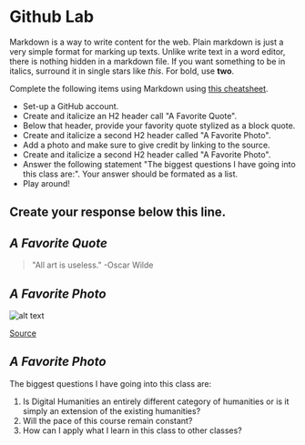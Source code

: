 
# Github Lab

Markdown is a way to write content for the web. 
Plain markdown is just a very simple format for marking up
texts. Unlike write text in a word editor, there is nothing
hidden in a markdown file. If you want something to be in
italics, surround it in single stars like *this*. For bold,
use **two**.

Complete the following items using Markdown using [this cheatsheet](https://github.com/adam-p/markdown-here/wiki/Markdown-Cheatsheet).

- Set-up a GitHub account. 
- Create and italicize an H2 header call "A Favorite Quote". 
- Below that header, provide your favority quote stylized as a block quote. 
- Create and italicize a second H2 header called "A Favorite Photo". 
- Add a photo and make sure to give credit by linking to the source.   
- Create and italicize a second H2 header called "A Favorite Photo". 
- Answer the following statement "The biggest questions I have going into this class are:". Your answer should be formated as a list. 
- Play around!

 
 Create your response below this line. 
 ------------------

## *A Favorite Quote*
>"All art is useless."
   >-Oscar Wilde
   
## *A Favorite Photo*
![alt text](http://r.ddmcdn.com/s_f/o_1/cx_462/cy_245/cw_1349/ch_1349/w_720/APL/uploads/2015/06/caturday-shutterstock_149320799.jpg)

[Source](http://www.animalplanet.com/pets/cats/)
## *A Favorite Photo*

The biggest questions I have going into this class are:
1. Is Digital Humanities an entirely different category of humanities or is it simply an extension of the existing humanities?
2. Will the pace of this course remain constant?
3. How can I apply what I learn in this class to other classes?
